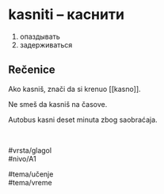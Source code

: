 # kasniti – каснити

1. опаздывать  
2. задерживаться

## Rečenice

Ako kasniš, znači da si krenuo [[kasno]].

Ne smeš da kasniš na časove.

Autobus kasni deset minuta zbog saobraćaja.

<br>

#vrsta/glagol  
#nivo/A1  

#tema/učenje  
#tema/vreme